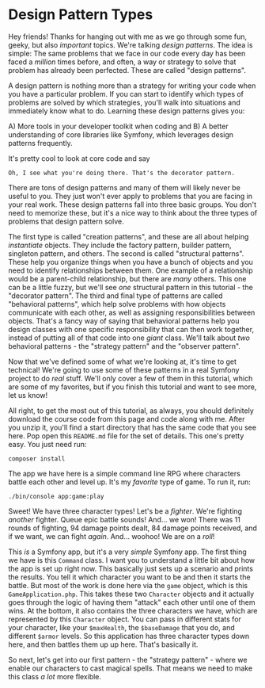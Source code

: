# Design Pattern Types
Hey friends! Thanks for hanging out with me as we go through some fun, geeky, but also *important* topics. We're talking *design patterns*. The idea is simple: The same problems that we face in our code every day has been faced a *million* times before, and often, a way or strategy to solve that problem has already been perfected. These are called "design patterns".

A design pattern is nothing more than a strategy for writing your code when you have a particular problem. If you can start to identify which types of problems are solved by which strategies, you'll walk into situations and immediately know what to do. Learning these design patterns gives you:

A) More tools in your developer toolkit when coding and
B) A better understanding of core libraries like Symfony, which leverages design patterns frequently.

It's pretty cool to look at core code and say

`Oh, I see what you're doing there. That's the
decorator pattern.`

There are tons of design patterns and many of them will likely never be useful to you. They just won't ever apply to problems that you are facing in your real work. These design patterns fall into three basic groups. You don't need to memorize these, but it's a nice way to think about the three types of problems that design pattern solve.

The first type is called "creation patterns", and these are all about helping *instantiate* objects. They include the factory pattern, builder pattern, singleton pattern, and others. The second is called "structural patterns". These help you organize things when you have a bunch of objects and you need to identify relationships between them. One example of a relationship would be a parent-child relationship, but there are *many* others. This one can be a little fuzzy, but we'll see *one* structural pattern in this tutorial - the "decorator pattern". The third and final type of patterns are called "behavioral patterns", which help solve problems with how objects communicate with each other, as well as assigning responsibilities between objects. That's a fancy way of saying that behavioral patterns help you design classes with one specific responsibility that can then work together, instead of putting all of that code into one *giant* class. We'll talk about *two* behavioral patterns - the "strategy pattern" and the "observer pattern".

Now that we've defined some of what we're looking at, it's time to get technical! We're going to use some of these patterns in a real Symfony project to do *real* stuff. We'll only cover a few of them in this tutorial, which are some of my favorites, but if you finish this tutorial and want to see more, let us know!

All right, to get the most out of this tutorial, as always, you should definitely download the course code from this page and code along with me. After you unzip it, you'll find a start directory that has the same code that you see here. Pop open this `README.md` file for the set of details. This one's pretty easy. You just need run:

```terminal
composer install
```

The app we have here is a simple command line RPG where characters battle each other and level up. It's my *favorite* type of game. To run it, run:

```terminal
./bin/console app:game:play
```

Sweet! We have three character types! Let's be a *fighter*. We're fighting *another* fighter. Queue epic battle sounds! And... we won! There was 11 rounds of fighting, 94 damage points dealt, 84 damage points received, and if we want, we can fight *again*. And... woohoo! We are on a *roll*!

This *is* a Symfony app, but it's a very *simple* Symfony app. The first thing we have is this `Command` class. I want you to understand a little bit about how the app is set up right now. This basically just sets up a scenario and prints the results. You tell it which character you want to be and then it starts the battle. But most of the work is done here via the `game` object, which is this `GameApplication.php`. This takes these two `Character` objects and it actually goes through the logic of having them "attack" each other until one of them wins. At the bottom, it also contains the three characters we have, which are represented by this `Character` object. You can pass in different stats for your character, like your `$maxHealth`, the `$baseDamage` that you do, and different `$armor` levels. So this application has three character types down here, and then battles them up up here. That's basically it.

So next, let's get into our first pattern - the "strategy pattern" - where we enable our characters to cast magical spells. That means we need to make this class *a lot* more flexible.
